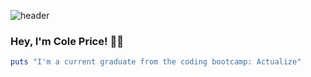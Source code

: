 ![header](https://capsule-render.vercel.app/api?type=waving&color=auto&height=300&section=header&text=Hi%20there!&fontSize=90&fontAlign=70)


### Hey, I'm Cole Price! :man_technologist:
```ruby
puts "I'm a current graduate from the coding bootcamp: Actualize" 
```

<!--
**coledprice/coledprice** is a ✨ _special_ ✨ repository because its `README.md` (this file) appears on your GitHub profile.

Here are some ideas to get you started:

- 🔭 I’m currently working on ...
- 🌱 I’m currently learning ...
- 👯 I’m looking to collaborate on ...
- 🤔 I’m looking for help with ...
- 💬 Ask me about ...
- 📫 How to reach me: ...
- 😄 Pronouns: ...
- ⚡ Fun fact: ...
-->
